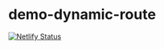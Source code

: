 # demo-dynamic-route

[![Netlify Status](https://api.netlify.com/api/v1/badges/91d94908-5a89-452a-88cf-84fb0b8b00e4/deploy-status)](https://app.netlify.com/sites/distracted-golick-f625b9/deploys)
